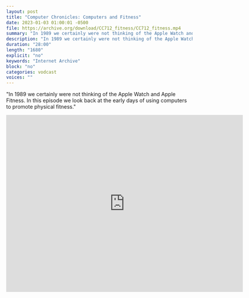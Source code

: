 ```yaml
---
layout: post
title: "Computer Chronicles: Computers and Fitness"
date: 2023-01-03 01:00:01 -0500
file: https://archive.org/download/CC712_fitness/CC712_fitness.mp4
summary: "In 1989 we certainly were not thinking of the Apple Watch and Apple Fitness.  In this episode we look back at the early days of using computers to promote physical fitness."
description: "In 1989 we certainly were not thinking of the Apple Watch and Apple Fitness.  In this episode we look back at the early days of using computers to promote physical fitness."
duration: "28:00"
length: "1680"
explicit: "no" 
keywords: "Internet Archive"
block: "no" 
categories: vodcast
voices: ""
---
```


"In 1989 we certainly were not thinking of the Apple Watch and Apple Fitness.  In this episode we look back at the early days of using computers to promote physical fitness."

<iframe src="https://archive.org/embed/CC712_fitness" width="640" height="480" frameborder="0" webkitallowfullscreen="true" mozallowfullscreen="true" allowfullscreen></iframe>
